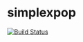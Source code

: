 # simplexpop

[![Build Status](https://travis-ci.com/adolgert/simplexpop.jl.svg?branch=master)](https://travis-ci.com/adolgert/simplexpop.jl)
